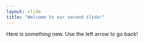 ```yaml
---
layout: slide
title: "Welcome to our second slide!"
---
```

Here is something new. 
Use the left arrow to go back!
